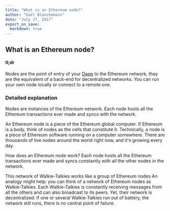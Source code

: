 ```yaml
---
title: "What is an Ethereum node?"
author: "Gaël Blanchemain"
date: "July 27, 2017"
export_on_save:
  markdown: true
---
```

##  What is an Ethereum node?

####  tl;dr
Nodes are the point of entry of your [Dapp](/docs/Ethereum-glossary-for-newbies/Dapp.md) to the Ethereum network, they are the equivalent of a back-end for decentralized networks. You can run your own node locally or connect to a remote one.

###  Detailed explanation
Nodes are instances of the Ethereum network. Each node hosts all the Ethereum transactions ever made and syncs with the network.

An Ethereum node is a piece of the Ethereum global computer. If Ethereum is a body, think of nodes as the cells that constitute it. Technically, a node is a piece of Ethereum software running on a computer somewhere. There are thousands of live nodes around the world right now, and it's growing every day.

How does an Ethereum node work?
Each node hosts all the Ethereum transactions ever made and syncs constantly with all the other nodes in the network.

This network of Walkie-Talkies works like a group of Ethereum nodes
An analogy might help: you can think of a network of Ethereum nodes as Walkie-Talkies. Each Walkie-Talkies is constantly receiving messages from all the others and can also broadcast to its peers. Yet, their network is decentralized: if one or several Walkie-Talkies run out of battery, the network still runs, there is no central point of failure.